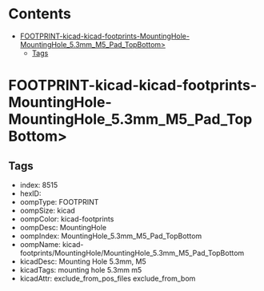 



Contents
========

* [FOOTPRINT-kicad-kicad-footprints-MountingHole-MountingHole_5.3mm_M5_Pad_TopBottom>](#footprint-kicad-kicad-footprints-mountinghole-mountinghole_53mm_m5_pad_topbottom)
	* [Tags](#tags)

# FOOTPRINT-kicad-kicad-footprints-MountingHole-MountingHole_5.3mm_M5_Pad_TopBottom>

## Tags

- index: 8515
- hexID: 
- oompType: FOOTPRINT
- oompSize: kicad
- oompColor: kicad-footprints
- oompDesc: MountingHole
- oompIndex: MountingHole_5.3mm_M5_Pad_TopBottom
- oompName: kicad-footprints/MountingHole/MountingHole_5.3mm_M5_Pad_TopBottom
- kicadDesc: Mounting Hole 5.3mm, M5
- kicadTags: mounting hole 5.3mm m5
- kicadAttr: exclude_from_pos_files exclude_from_bom
